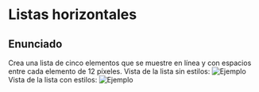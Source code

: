 # Listas horizontales

## Enunciado

Crea una lista de cinco elementos que se muestre en línea y con espacios entre cada elemento de 12 píxeles.
Vista de la lista sin estilos:
![Ejemplo](https://books.adalab.es/~/files/v0/b/gitbook-x-prod.appspot.com/o/spaces%2FyO3z6SoRcsIyDEmyvjVP%2Fuploads%2Fgit-blob-d3d6f765e4a695c42249c6d0f8848e051d03449d%2F1_5_ejercicio_10_menu_sin_estilo.png?alt=media)
Vista de la lista con estilos:
![Ejemplo](https://books.adalab.es/~/files/v0/b/gitbook-x-prod.appspot.com/o/spaces%2FyO3z6SoRcsIyDEmyvjVP%2Fuploads%2Fgit-blob-217170491b6a1bf632081895d4c210e081d6a71c%2F1_5_ejercicio_10_menu_con_estilo.png?alt=media)
